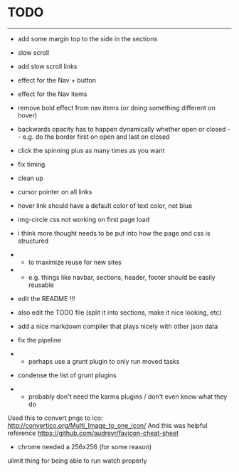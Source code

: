 # TODO
________

- add some margin top to the side in the sections

- slow scroll
- add slow scroll links
- effect for the Nav + button
- effect for the Nav items
- remove bold effect from nav items (or doing something different on hover)


- backwards opacity has to happen dynamically whether open or closed
-- e.g. do the border first on open and last on closed
- click the spinning plus as many times as you want

- fix timing
- clean up



- cursor pointer on all links

- hover link should have a default color of text color, not blue
- img-circle css not working on first page load
- i think more thought needs to be put into how the page and css is structured
- - to maximize reuse for new sites
- - e.g. things like navbar, sections, header, footer should be easily reusable
- edit the README !!!
- also edit the TODO file (split it into sections, make it nice looking, etc)
- add a nice markdown compiler that plays nicely with other json data
- fix the pipeline
- - perhaps use a grunt plugin to only run moved tasks
- condense the list of grunt plugins
- - probably don't need the karma plugins / don't even know what they do

Used this to convert pngs to ico:
http://convertico.org/Multi_Image_to_one_icon/
And this was helpful reference
https://github.com/audreyr/favicon-cheat-sheet

- chrome needed a 256x256 (for some reason)

ulimit thing for being able to run watch properly